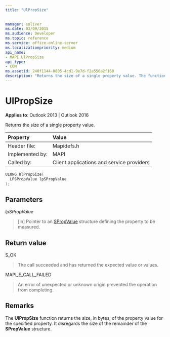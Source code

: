 ```yaml
---
title: "UlPropSize"
 
 
manager: soliver
ms.date: 03/09/2015
ms.audience: Developer
ms.topic: reference
ms.service: office-online-server
ms.localizationpriority: medium
api_name:
- MAPI.UlPropSize
api_type:
- COM
ms.assetid: 240f1144-0805-4cd1-9e7d-f2a550a2f160
description: "Returns the size of a single property value. The function disregards the size of the remainder of the SPropValue structure."
---
```


# UlPropSize

  
  
**Applies to**: Outlook 2013 | Outlook 2016 
  
Returns the size of a single property value. 
  
|Property |Value |
|:-----|:-----|
|Header file:  <br/> |Mapidefs.h  <br/> |
|Implemented by:  <br/> |MAPI  <br/> |
|Called by:  <br/> |Client applications and service providers  <br/> |
   
```cpp
ULONG UlPropSize(
  LPSPropValue lpSPropValue
);
```

## Parameters

 _lpSPropValue_
  
> [in] Pointer to an [SPropValue](spropvalue.md) structure defining the property to be measured. 
    
## Return value

S_OK 
  
> The call succeeded and has returned the expected value or values. 
    
MAPI_E_CALL_FAILED 
  
> An error of unexpected or unknown origin prevented the operation from completing.
    
## Remarks

The **UlPropSize** function returns the size, in bytes, of the property value for the specified property. It disregards the size of the remainder of the **SPropValue** structure. 
  

